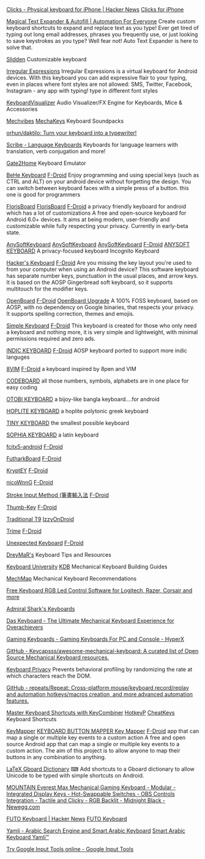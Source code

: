 
[Clicks - Physical keyboard for iPhone | Hacker News](https://news.ycombinator.com/item?id=38871987)
[Clicks for iPhone](https://www.clicks.tech/)

[Magical Text Expander & Autofill | Automation For Everyone](https://www.getmagical.com/)
Create custom keyboard shortcuts to expand and replace text as you type! Ever get tired of typing out long email addresses, phrases you frequently use, or just looking to save keystrokes as you type? Well fear not! Auto Text Expander is here to solve that.

[Slidden](https://github.com/Brimizer/Slidden)
Customizable keyboard

[Irregular Expressions](https://github.com/MobileFirstLLC/irregular-expressions)
Irregular Expressions is a virtual keyboard for Android devices. With this keyboard you can add expressive flair to your typing, even in places where font styles are not allowed: SMS, Twitter, Facebook, Instagram - any app with typing!
type in different font styles

[KeyboardVisualizer](https://gitlab.com/CalcProgrammer1/KeyboardVisualizer)
Audio Visualizer/FX Engine for Keyboards, Mice & Accessories

[Mechvibes](https://mechvibes.com/)
[MechaKeys](https://mechakeys.robolab.io/)
Keyboard Soundpacks

[orhun/daktilo: Turn your keyboard into a typewriter!](https://github.com/orhun/daktilo)

[Scribe - Language Keyboards](https://github.com/scribe-org/Scribe-iOS)
Keyboards for language learners with translation, verb conjugation and more!

[Gate2Home](https://gate2home.com/)
Keyboard Emulator

[BeHe Keyboard](https://github.com/VladThodo/behe-keyboard)
[F-Droid](https://f-droid.org/app/com.vlath.keyboard)
Enjoy programming and using special keys (such as CTRL and ALT) on your android device without forgetting the design. You can switch between keyboard faces with a simple press of a button.
this one is good for programmers

[FlorisBoard](https://github.com/florisboard/florisboard)
[FlorisBoard](https://f-droid.org/packages/dev.patrickgold.florisboard)
[F-Droid](https://f-droid.org/app/dev.patrickgold.florisboard)
a privacy friendly keyboard for android which has a lot of customizations
A free and open-source keyboard for Android 6.0+ devices. It aims at being modern, user-friendly and customizable while fully respecting your privacy. Currently in early-beta state.

[AnySoftKeyboard](https://github.com/AnySoftKeyboard/AnySoftKeyboard)
[AnySoftKeyboard](https://f-droid.org/packages/com.menny.android.anysoftkeyboard)
[AnySoftKeyboard](https://anysoftkeyboard.github.io/)
[F-Droid](https://f-droid.org/app/com.menny.android.anysoftkeyboard)
[ANYSOFT KEYBOARD](https://play.google.com/store/apps/details?id=com.menny.android.anysoftkeyboard)
A privacy-focused keyboard
Incognito Keyboard

[Hacker's Keyboard](https://github.com/klausw/hackerskeyboard)
[F-Droid](https://f-droid.org/app/org.pocketworkstation.pckeyboard)
Are you missing the key layout you're used to from your computer when using an Android device? This software keyboard has separate number keys, punctuation in the usual places, and arrow keys. It is based on the AOSP Gingerbread soft keyboard, so it supports multitouch for the modifier keys.

[OpenBoard](https://github.com/dslul/openboard)
[F-Droid](https://f-droid.org/app/org.dslul.openboard.inputmethod.latin)
[OpenBoard Upgrade](https://github.com/helium314/openboard)
A 100% FOSS keyboard, based on AOSP, with no dependency on Google binaries, that respects your privacy. It supports spelling correction, themes and emojis.

[Simple Keyboard](https://github.com/rkkr/simple-keyboard)
[F-Droid](https://f-droid.org/app/rkr.simplekeyboard.inputmethod)
This keyboard is created for those who only need a keyboard and nothing more, it is very simple and lightweight, with minimal permissions required and zero ads.

[INDIC KEYBOARD](https://gitlab.com/indicproject/indic-keyboard)
[F-Droid](https://f-droid.org/app/org.smc.inputmethod.indic)
AOSP keyboard ported to support more indic languges

[8VIM](https://github.com/flide/8VIM)
[F-Droid](https://f-droid.org/app/inc.flide.vi8)
a keyboard inspired by 8pen and VIM

[CODEBOARD](https://play.google.com/store/apps/details?id=com.gazlaws.codeboard)
all those numbers, symbols, alphabets are in one place for easy coding

[OTOBI KEYBOARD](https://github.com/OtobiKB/OtobiKeyboard)
a bijoy-like bangla keyboard....for android

[HOPLITE KEYBOARD](https://github.com/jeremymarch/HopliteKB-Android)
a hoplite polytonic greek keyboard

[TINY KEYBOARD](https://github.com/rkkr/tiny-keyboard)
the smallest possible keyboard

[SOPHIA KEYBOARD](https://github.com/htruong/sophia_oss)
a latin keyboard

[fcitx5-android](https://github.com/fcitx5-android/fcitx5-android)
[F-Droid](https://f-droid.org/app/org.fcitx.fcitx5.android)

[FutharkBoard](https://github.com/DrMaxNix/futharkboard)
[F-Droid](https://www.f-droid.org/app/de.drmaxnix.futharkboard)

[KryptEY](https://github.com/amnesica/KryptEY)
[F-Droid](https://f-droid.org/app/com.amnesica.kryptey)

[nicoWnnG](https://bitbucket-archive.softwareheritage.org/projects/da/dalb8/nicownng.html)
[F-Droid](https://f-droid.org/app/net.gorry.android.input.nicownng)

[Stroke Input Method (筆畫輸入法](https://github.com/stroke-input/stroke-input-android)
[F-Droid](https://f-droid.org/app/io.github.yawnoc.strokeinput)

[Thumb-Key](https://github.com/dessalines/thumb-key)
[F-Droid](https://www.f-droid.org/app/com.dessalines.thumbkey)

[Traditional T9](https://github.com/sspanak/tt9)
[IzzyOnDroid](https://apt.izzysoft.de/fdroid/index/apk/io.github.sspanak.tt9)

[Trime](https://github.com/osfans/trime)
[F-Droid](https://f-droid.org/app/com.osfans.trime)

[Unexpected Keyboard](https://github.com/Julow/Unexpected-Keyboard)
[F-Droid](https://f-droid.org/app/juloo.keyboard2)

[DreyMaR's](https://dreymar.colemak.org/)
Keyboard Tips and Resources

[Keyboard University](https://keyboard.university/)
[KDB](http://xahlee.info/kbd/keyboarding.html)
Mechanical Keyboard Building Guides

[MechMap](https://www.mechmap.tech/)
Mechanical Keyboard Recommendations

[Free Keyboard RGB Led Control Software for Logitech, Razer, Corsair and more](https://www.project-aurora.com/)

[Admiral Shark's Keyboards](https://sharktastica.co.uk/)

[Das Keyboard - The Ultimate Mechanical Keyboard Experience for Overachievers](https://www.daskeyboard.com/)

[Gaming Keyboards - Gaming Keyboards For PC and Console - HyperX](https://hyperx.com/collections/gaming-keyboards)

[GitHub - Keycapsss/awesome-mechanical-keyboard: A curated list of Open Source Mechanical Keyboard resources.](https://github.com/Keycapsss/awesome-mechanical-keyboard)

[Keyboard Privacy](https://chrome.google.com/webstore/detail/keyboard-privacy/aoeboeflhhnobfjkafamelopfeojdohk)
Prevents behavioral profiling by randomizing the rate at which characters reach the DOM.

[GitHub - repeats/Repeat: Cross-platform mouse/keyboard record/replay and automation hotkeys/macros creation, and more advanced automation features.](https://github.com/repeats/Repeat)

[Master Keyboard Shortcuts with KeyCombiner](https://keycombiner.com/)
[HotkeyP](https://sourceforge.net/projects/hotkeyp/)
[CheatKeys](https://cheatkeys.com/CheatSheet)
Keyboard Shortcuts

[KeyMapper](https://github.com/sds100/KeyMapper)
[KEYBOARD BUTTON MAPPER ](https://play.google.com/store/apps/details?id=io.github.sds100.keymapper)
[Key Mapper](https://github.com/keymapperorg/KeyMapper)
[F-Droid](https://www.f-droid.org/app/io.github.sds100.keymapper)
app that can map a single or multiple key events to a custom action
A free and open source Android app that can map a single or multiple key events to a custom action. The aim of this project is to allow anyone to map their buttons in any combination to anything.

[LaTeX Gboard Dictionary](https://github.com/DenverCoder1/LaTeX-Gboard-Dictionary/issues/5)
⌨ Add shortcuts to a Gboard dictionary to allow Unicode to be typed with simple shortcuts on Android.

[MOUNTAIN Everest Max Mechanical Gaming Keyboard - Modular - Integrated Display Keys - Hot-Swappable Switches - OBS Controls Integration - Tactile and Clicky - RGB Backlit - Midnight Black - Newegg.com](https://www.newegg.com/p/32N-013Y-00016?Item=32N-013Y-00016)

[FUTO Keyboard | Hacker News](https://news.ycombinator.com/item?id=40831489)
[FUTO Keyboard](https://keyboard.futo.org/)

[Yamli - Arabic Search Engine and Smart Arabic Keyboard](https://www.yamli.com/)
[Smart Arabic Keyboard Yamli™](https://www.yamli.com/arabic-keyboard/)

[Try Google Input Tools online - Google Input Tools](https://www.google.com/inputtools/try)

